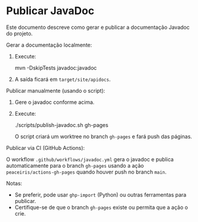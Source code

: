 # Publicar JavaDoc

Este documento descreve como gerar e publicar a documentação Javadoc do projeto.

Gerar a documentação localmente:

1. Execute:

   mvn -DskipTests javadoc:javadoc

2. A saída ficará em `target/site/apidocs`.

Publicar manualmente (usando o script):

1. Gere o javadoc conforme acima.
2. Execute:

   ./scripts/publish-javadoc.sh gh-pages

   O script criará um worktree no branch `gh-pages` e fará push das páginas.

Publicar via CI (GitHub Actions):

O workflow `.github/workflows/javadoc.yml` gera o javadoc e publica automaticamente
para o branch `gh-pages` usando a ação `peaceiris/actions-gh-pages` quando houver
push no branch `main`.

Notas:
- Se preferir, pode usar `ghp-import` (Python) ou outras ferramentas para publicar.
- Certifique-se de que o branch `gh-pages` existe ou permita que a ação o crie.
